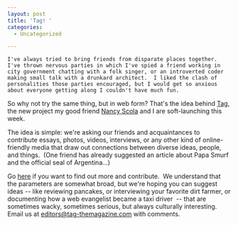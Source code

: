 ```yaml
---
layout: post
title: 'Tag! '
categories:
  - Uncategorized

---
```



    I've always tried to bring friends from disparate places together. I've thrown nervous parties in which I've spied a friend working in city government chatting with a folk singer, or an introverted coder making small talk with a drunkard architect.  I liked the clash of personalities those parties encouraged, but I would get so anxious about everyone getting along I couldn't have much fun.

So why not try the same thing, but in web form?  That's the idea behind <a href="http://www.tag-themagazine.com">Tag</a>, the new project my good friend <a href="http://www.nancyscola.com">Nancy Scola</a> and I are soft-launching this week. 

The idea is simple: we're asking our friends and acquaintances to contribute essays, photos, videos, interviews, or any other kind of online-friendly media that draw out connections between diverse ideas, people, and things.  (One friend has already suggested an article about Papa Smurf and the official seal of Argentina...) 

Go <a href="http://www.tag-themagazine.com/">here</a> if you want to find out more and contribute.  We understand that the parameters are somewhat broad, but we're hoping you can suggest ideas -- like reviewing pancakes, or interviewing your favorite dirt farmer, or documenting how a web evangelist became a taxi driver  -- that are sometimes wacky, sometimes serious, but always culturally interesting.   Email us at <a href="mailto:editors@tag-themagazine.com">editors@tag-themagazine.com</a> with comments.   
  
